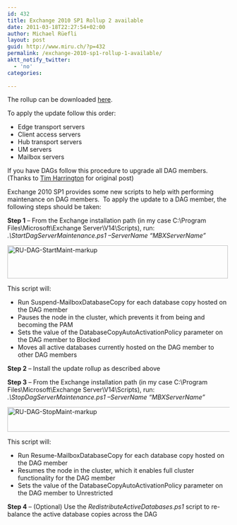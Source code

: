 ```yaml
---
id: 432
title: Exchange 2010 SP1 Rollup 2 available
date: 2011-03-18T22:27:54+02:00
author: Michael Rüefli
layout: post
guid: http://www.miru.ch/?p=432
permalink: /exchange-2010-sp1-rollup-1-available/
aktt_notify_twitter:
  - 'no'
categories:
  
---
```

The rollup can be downloaded <a href="http://www.microsoft.com/downloads/en/details.aspx?FamilyID=0059546f-f43d-4c7e-8367-81c6d5642bf3&displaylang=en" target="_blank">here</a>.

To apply the update follow this order:

  * Edge transport servers
  * Client access servers
  * Hub transport servers
  * UM servers
  * Mailbox servers

If you have DAGs follow this procedure to upgrade all DAG members. (Thanks to <a href="http://howdouc.blogspot.com/" target="_blank">Tim Harrington</a> for original post)

Exchange 2010 SP1 provides some new scripts to help with performing maintenance on DAG members.  To apply the update to a DAG member, the following steps should be taken:

**Step 1** &#8211; From the Exchange installation path (in my case C:\Program Files\Microsoft\Exchange Server\V14\Scripts\), run: _.\StartDagServerMaintenance.ps1 –ServerName “MBXServerName”_

[<img title="RU-DAG-StartMaint-markup" src="http://lh6.ggpht.com/_7DQiUObw70M/TLMwBjnwSgI/AAAAAAAAARU/5fIpPjudFeA/RUDAGStartMaintmarkup_thumb2.jpg?imgmax=800" border="0" alt="RU-DAG-StartMaint-markup" width="500" height="75" />](http://lh5.ggpht.com/_7DQiUObw70M/TLMwBdBUTII/AAAAAAAAARQ/pYLEWQOjlhE/s1600-h/RUDAGStartMaintmarkup4.jpg)

This script will:

  * Run Suspend-MailboxDatabaseCopy for each database copy hosted on the DAG member
  * Pauses the node in the cluster, which prevents it from being and becoming the PAM
  * Sets the value of the DatabaseCopyAutoActivationPolicy parameter on the DAG member to Blocked
  * Moves all active databases currently hosted on the DAG member to other DAG members

**Step 2** – Install the update rollup as described above

**Step 3** – From the Exchange installation path (in my case C:\Program Files\Microsoft\Exchange Server\V14\Scripts\), run: _.\StopDagServerMaintenance.ps1 –ServerName “MBXServerName”_

[<img title="RU-DAG-StopMaint-markup" src="http://lh6.ggpht.com/_7DQiUObw70M/TLMwCcwV-UI/AAAAAAAAARc/iYgrEJKL2wQ/RUDAGStopMaintmarkup_thumb1.jpg?imgmax=800" border="0" alt="RU-DAG-StopMaint-markup" width="508" height="56" />](http://lh6.ggpht.com/_7DQiUObw70M/TLMwCBz6haI/AAAAAAAAARY/d8ceYqNtxLU/s1600-h/RUDAGStopMaintmarkup3.jpg)

This script will:

  * Run Resume-MailboxDatabaseCopy for each database copy hosted on the DAG member
  * Resumes the node in the cluster, which it enables full cluster functionality for the DAG member
  * Sets the value of the DatabaseCopyAutoActivationPolicy parameter on the DAG member to Unrestricted

**Step 4** – (Optional) Use the _RedistributeActiveDatabases.ps1_ script to re-balance the active database copies across the DAG